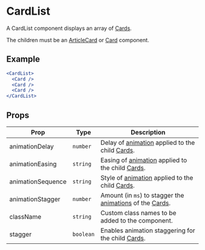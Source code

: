 # CardList

A CardList component displays an array of [Cards](../Card).

The children must be an [ArticleCard](../ArticleCard) or [Card](../Card) component.

## Example

```jsx
<CardList>
  <Card />
  <Card />
  <Card />
</CardList>
```

## Props

| Prop              | Type      | Description                                                                       |
| ----------------- | --------- | --------------------------------------------------------------------------------- |
| animationDelay    | `number`  | Delay of [animation](../Animate) applied to the child [Cards](../Card).           |
| animationEasing   | `string`  | Easing of [animation](../Animate) applied to the child [Cards](../Card).          |
| animationSequence | `string`  | Style of [animation](../Animate) applied to the child [Cards](../Card).           |
| animationStagger  | `number`  | Amount (in `ms`) to stagger the [animations](../Animate) of the [Cards](../Card). |
| className         | `string`  | Custom class names to be added to the component.                                  |
| stagger           | `boolean` | Enables animation staggering for the child [Cards](../Card).                      |
